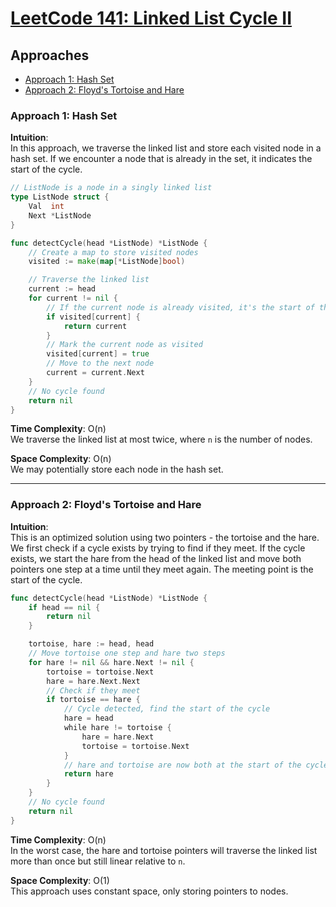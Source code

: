 # [LeetCode 141: Linked List Cycle II](https://leetcode.com/problems/linked-list-cycle-ii/)

## Approaches
- [Approach 1: Hash Set](#approach-1-hash-set)
- [Approach 2: Floyd's Tortoise and Hare](#approach-2-floyds-tortoise-and-hare)

### Approach 1: Hash Set

**Intuition**:  
In this approach, we traverse the linked list and store each visited node in a hash set. If we encounter a node that is already in the set, it indicates the start of the cycle.

```go
// ListNode is a node in a singly linked list
type ListNode struct {
    Val  int
    Next *ListNode
}

func detectCycle(head *ListNode) *ListNode {
    // Create a map to store visited nodes
    visited := make(map[*ListNode]bool)

    // Traverse the linked list
    current := head
    for current != nil {
        // If the current node is already visited, it's the start of the cycle
        if visited[current] {
            return current
        }
        // Mark the current node as visited
        visited[current] = true
        // Move to the next node
        current = current.Next
    }
    // No cycle found
    return nil
}
```

**Time Complexity**: O(n)  
We traverse the linked list at most twice, where `n` is the number of nodes.

**Space Complexity**: O(n)  
We may potentially store each node in the hash set.

---

### Approach 2: Floyd's Tortoise and Hare

**Intuition**:  
This is an optimized solution using two pointers - the tortoise and the hare. We first check if a cycle exists by trying to find if they meet. If the cycle exists, we start the hare from the head of the linked list and move both pointers one step at a time until they meet again. The meeting point is the start of the cycle.

```go
func detectCycle(head *ListNode) *ListNode {
    if head == nil {
        return nil
    }

    tortoise, hare := head, head
    // Move tortoise one step and hare two steps
    for hare != nil && hare.Next != nil {
        tortoise = tortoise.Next
        hare = hare.Next.Next
        // Check if they meet
        if tortoise == hare {
            // Cycle detected, find the start of the cycle
            hare = head
            while hare != tortoise {
                hare = hare.Next
                tortoise = tortoise.Next
            }
            // hare and tortoise are now both at the start of the cycle
            return hare
        }
    }
    // No cycle found
    return nil
}
```

**Time Complexity**: O(n)  
In the worst case, the hare and tortoise pointers will traverse the linked list more than once but still linear relative to `n`.

**Space Complexity**: O(1)  
This approach uses constant space, only storing pointers to nodes.

